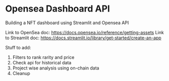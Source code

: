 # Opensea Dashboard API

Building a NFT dashboard using Streamlit and Opensea API

Link to OpenSea doc: https://docs.opensea.io/reference/getting-assets
Link to Streamlit doc: https://docs.streamlit.io/library/get-started/create-an-app

Stuff to add:
1. Filters to rank rarity and price
2. Check api for historical data
3. Project wise analysis using on-chain data
4. Cleanup
